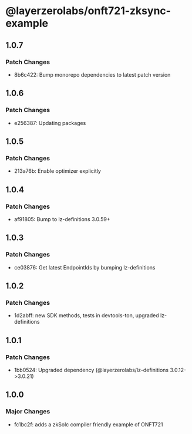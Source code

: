 # @layerzerolabs/onft721-zksync-example

## 1.0.7

### Patch Changes

- 8b6c422: Bump monorepo dependencies to latest patch version

## 1.0.6

### Patch Changes

- e256387: Updating packages

## 1.0.5

### Patch Changes

- 213a76b: Enable optimizer explicitly

## 1.0.4

### Patch Changes

- af91805: Bump to lz-definitions 3.0.59+

## 1.0.3

### Patch Changes

- ce03876: Get latest EndpointIds by bumping lz-definitions

## 1.0.2

### Patch Changes

- 1d2abff: new SDK methods, tests in devtools-ton, upgraded lz-definitions

## 1.0.1

### Patch Changes

- 1bb0524: Upgraded dependency (@layerzerolabs/lz-definitions 3.0.12->3.0.21)

## 1.0.0

### Major Changes

- fc1bc2f: adds a zkSolc compiler friendly example of ONFT721
